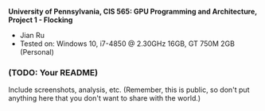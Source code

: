 **University of Pennsylvania, CIS 565: GPU Programming and Architecture,
Project 1 - Flocking**

* Jian Ru
* Tested on: Windows 10, i7-4850 @ 2.30GHz 16GB, GT 750M 2GB (Personal)

### (TODO: Your README)

Include screenshots, analysis, etc. (Remember, this is public, so don't put
anything here that you don't want to share with the world.)
